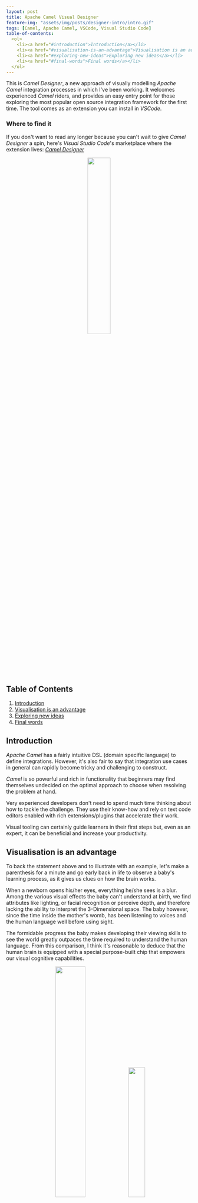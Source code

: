```yaml
---
layout: post
title: Apache Camel Visual Designer
feature-img: "assets/img/posts/designer-intro/intro.gif"
tags: [Camel, Apache Camel, VSCode, Visual Studio Code]
table-of-contents: 
  <ol>
    <li><a href="#introduction">Introduction</a></li>
    <li><a href="#visualisation-is-an-advantage">Visualisation is an advantage</a></li>
    <li><a href="#exploring-new-ideas">Exploring new ideas</a></li>
    <li><a href="#final-words">Final words</a></li>
  </ol>
---
```


This is *Camel Designer*, a new approach of visually modelling *Apache Camel* integration processes in which I've been working. It welcomes experienced *Camel* riders, and provides an easy entry point for those exploring the most popular open source integration framework for the first time. The tool comes as an extension you can install in *VSCode*.

### Where to find it

If you don't want to read any longer because you can't wait to give *Camel Designer* a spin, here's *Visual Studio Code*'s marketplace where the extension lives: [*Camel Designer*](https://marketplace.visualstudio.com/items?itemName=brunoNetId.camel-designer)

<p align="center">
   <img src="{{site.baseurl}}/assets/img/posts/designer-intro/camel-icon.png" width="35%" />
</p>

<br>

## Table of Contents

1. [Introduction](#introduction)
2. [Visualisation is an advantage](#visualisation-is-an-advantage)
3. [Exploring new ideas](#exploring-new-ideas)
3. [Final words](#final-words)


## Introduction

*Apache Camel* has a fairly intuitive DSL (domain specific language) to define integrations. However, it's also fair to say that integration use cases in general can rapidly become tricky and challenging to construct.

*Camel* is so powerful and rich in functionality that beginners may find themselves undecided on the optimal approach to choose when resolving the problem at hand.

Very experienced developers don't need to spend much time thinking about how to tackle the challenge. They use their know-how and rely on text code editors enabled with rich extensions/plugins that accelerate their work.

Visual tooling can certainly guide learners in their first steps but, even as an expert, it can be beneficial and increase your productivity.


## Visualisation is an advantage

To back the statement above and to illustrate with an example, let's make a parenthesis for a minute and go early back in life to observe a baby's learning process, as it gives us clues on how the brain works.

When a newborn opens his/her eyes, everything he/she sees is a blur. Among the various visual effects the baby can't understand at birth, we find attributes like lighting, or facial recognition or perceive depth, and therefore lacking the ability to interpret the 3-Dimensional space. The baby however, since the time inside the mother's womb, has been listening to voices and the human language well before using sight.

The formidable progress the baby makes developing their viewing skills to see the world greatly outpaces the time required to understand the human language. From this comparison, I think it's reasonable to deduce that the human brain is equipped with a special purpose-built chip that empowers our visual cognitive capabilities.

<div style="text-align: center">
<img style="padding-right: 0px;" src="{{ site.baseurl }}/assets/img/posts/designer-intro/baby-sight.png" width="40%">
<img  style="padding-left: 0px;" src="{{ site.baseurl }}/assets/img/posts/designer-intro/image-blur.gif" width="30%">
</div>

While perceiving the world using sight is a task solved in a more instinctive way, understanding language demands greater brain power. We seem in a way hardwired to assimilate visuals, but we need extra time to improve our neuronal network before we can successfully encode-decode information. In short, we're faster to process imagery than interpreting information.

So it's no surprise that in all industries, visualisation is a very important instrument used to exploit our cognitive strengths. Think for instance about how essential marketing campaigns are and how critical the role of visualisation plays. Looking for more familiar examples, most of us use graphs and slides in our daily work to be more effective when presenting to an audience. Also think about how much faster it is to communicate feelings using 'emoticons' rather than typing them down. And what about sharing jokes... animated GIFs, and short funny clips are the winners. It seems the world is in a rush, information needs to flow fast and furious.

Similarly, in the software industry, there is no time to waste. It seeks constant improvement, ideally reducing the time to acquire new skills to a minimum. This, when done effectively, ultimately translates in lowering costs and augmenting productivity.

So why wouldn't we also try to take advantage of visualisation?<br>
We must give it a go. 


## Exploring new ideas

*Camel Designer* is not just about rendering intuitive imagery, it is about empowering the developer. We know that traditional visual tools deliberately keep the auto-generated code hidden from the developer in files. They are accessible but not easy to understand.

*Camel Designer* attempts to maintain a bi-directional flow between the classic developer code view and the visual modeler so that the relationship between the two is maintained open, keeping both worlds connected. Experienced developers, to start with, can work in the code and see how changes affect the visual model. On the other hand, visual developers working on the graphical editor, and perhaps not familiar with *Apache Camel*, can quickly learn how the *Camel* building blocks are used in the source view.

![]({{ site.baseurl }}/assets/img/posts/designer-intro/editor1.jpg)  

The picture above shows the *VSCode* extension, where you can see how the code editor and visual editor are side to side. When in *VSCode* you open a *Camel* XML file (left hand side), you can open the visual view (right hand side) which will graphically render the *Camel* code. When working on the visual editor, all changes will automatically be applied in the source code view.

The above sets the base principle, but also opens new interaction options. The tool is currently under development, and therefore only a number of features are available. As progress is made, the intention is to identify new ideas that bring productivity value.

![]({{ site.baseurl }}/assets/img/posts/designer-intro/navigation.jpg) 

As illustrated above, one of the implemented ideas is the code navigation system. Your source code may end up having many *Camel* route definitions (process flows), making it very tedious to find the visual artifacts you're looking for. With *Camel Designer*, just click on any code line in the XML editor and the tool will present on the graphical canvas the visual object that represents the selected *Camel* element.

## Final words

I purposefully didn't say much about other features *Camel Designer* includes, I rather let you discover them and encourage you to try the editor first hand. *Visual Studio Code* makes it very easy to find and install extensions, and there's a reason why it gained so much popularity and became the editor of choice for many. Despite *Camel Designer* still having to cover a lot of ground, it already provides a taste of what it tries to achieve.

I've used visual integration tools since year 2000 and have extensively coded, very happily, with text-only editors. Because I understand very well both worlds, I can easily empathise with those on both sides of the fence. Obviously, this initiative I'm invested in shows how beneficial I think visual tooling can be, but I would love to hear your thoughts on the subject, and if you happen to try the tool, I'd love to hear what opinion you extract, or any other kind of feedback you'd like to share.

<br>

### Resources

*Camel Designer* in *VSCode*'s marketplace:<br> 
[https://marketplace.visualstudio.com/items?itemName=brunoNetId.camel-designer](https://marketplace.visualstudio.com/items?itemName=brunoNetId.camel-designer)

GitHub project:<br> 
[https://github.com/designer-for-camel/camel-designer](https://github.com/designer-for-camel/camel-designer)

---

<br/>





